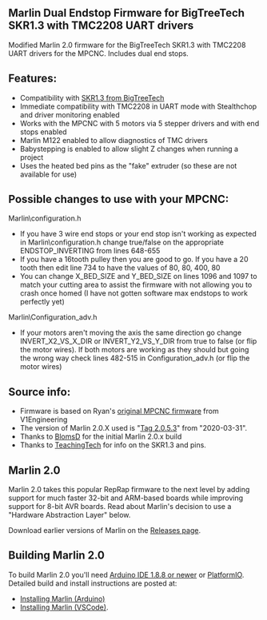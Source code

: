 ## Marlin Dual Endstop Firmware for BigTreeTech SKR1.3 with TMC2208 UART drivers
Modified Marlin 2.0 firmware for the BigTreeTech SKR1.3 with TMC2208 UART drivers for the MPCNC. Includes dual end stops.

## Features:
* Compatibility with <a href="https://www.amazon.com/BIGTREETECH-Mother-Screen-TMC2208-Printer/dp/B07WH6P9RC/ref=sr_1_7?crid=1IER3G7Y9PKIQ&dchild=1&keywords=bigtreetech+skr+v1.3&qid=1591711657&sprefix=bigtreetech+sk%2Caps%2C202&sr=8-7">SKR1.3 from BigTreeTech</a>
* Immediate compatibility with TMC2208 in UART mode with Stealthchop and driver monitoring enabled
* Works with the MPCNC with 5 motors via 5 stepper drivers and with end stops enabled
* Marlin M122 enabled to allow diagnostics of TMC drivers
* Babystepping is enabled to allow slight Z changes when running a project
* Uses the heated bed pins as the "fake" extruder (so these are not available for use)

## Possible changes to use with your MPCNC:
Marlin\configuration.h
* If you have 3 wire end stops or your end stop isn't working as expected in Marlin\configuration.h change true/false on the appropriate ENDSTOP_INVERTING from lines 648-655
* If you have a 16tooth pulley then you are good to go. If you have a 20 tooth then edit line 734 to have the values of 80, 80, 400, 80
* You can change X_BED_SIZE and Y_BED_SIZE on lines 1096 and 1097 to match your cutting area to assist the firmware with not allowing you to crash once homed (I have not gotten software max endstops to work perfectly yet)

Marlin\Configuration_adv.h
* If your motors aren't moving the axis the same direction go change INVERT_X2_VS_X_DIR or INVERT_Y2_VS_Y_DIR from true to false (or flip the motor wires). If both motors are working as they should but going the wrong way check lines 482-515 in Configuration_adv.h (or flip the motor wires)

## Source info:
* Firmware is based on Ryan's <a href="https://www.v1engineering.com/marlin-firmware/">original MPCNC firmware</a> from V1Engineering 
* The version of Marlin 2.0.X used is "<a href="https://github.com/MarlinFirmware/Marlin/tree/2.0.5.3">Tag 2.0.5.3</a>" from "2020-03-31".
* Thanks to <a href="https://github.com/BlomsD/MPCNC-SKR1.3-TMC2208UART">BlomsD</a> for the initial Marlin 2.0.x build
* Thanks to <a href="https://www.youtube.com/channel/UCbgBDBrwsikmtoLqtpc59Bw">TeachingTech</a> for info on the SKR1.3 and pins.

## Marlin 2.0

Marlin 2.0 takes this popular RepRap firmware to the next level by adding support for much faster 32-bit and ARM-based boards while improving support for 8-bit AVR boards. Read about Marlin's decision to use a "Hardware Abstraction Layer" below.

Download earlier versions of Marlin on the [Releases page](https://github.com/MarlinFirmware/Marlin/releases).

## Building Marlin 2.0

To build Marlin 2.0 you'll need [Arduino IDE 1.8.8 or newer](https://www.arduino.cc/en/main/software) or [PlatformIO](http://docs.platformio.org/en/latest/ide.html#platformio-ide). Detailed build and install instructions are posted at:

  - [Installing Marlin (Arduino)](http://marlinfw.org/docs/basics/install_arduino.html)
  - [Installing Marlin (VSCode)](http://marlinfw.org/docs/basics/install_platformio_vscode.html).
